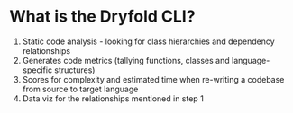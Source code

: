 # What is the Dryfold CLI?

1. Static code analysis - looking for class hierarchies and dependency relationships
2. Generates code metrics (tallying functions, classes and language-specific structures)
3. Scores for complexity and estimated time when re-writing a codebase from source to target language
4. Data viz for the relationships mentioned in step 1